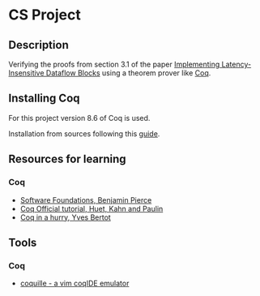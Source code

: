CS Project
==========

Description
-----------

Verifying the proofs from section 3.1 of the paper [Implementing Latency-Insensitive Dataflow Blocks](http://www.cs.columbia.edu/~sedwards/papers/cao2015implementing.pdf) using a theorem prover like [Coq](https://coq.inria.fr/download).

Installing Coq
--------------

For this project version 8.6 of Coq is used.

Installation from sources following this [guide](https://coq.inria.fr/cocorico/Installation%20of%20Coq%20on%20Linux).

Resources for learning
----------------------

### Coq

- [Software Foundations, Benjamin Pierce](https://www.cis.upenn.edu/~bcpierce/sf/current/index.html)
- [Coq Official tutorial, Huet, Kahn and Paulin](https://coq.inria.fr/distrib/V8.6/files/Tutorial.pdf)
- [Coq in a hurry, Yves Bertot](https://cel.archives-ouvertes.fr/inria-00001173v5/document)


Tools
-----

### Coq

- [coquille - a vim coqIDE emulator](https://github.com/the-lambda-church/coquille)
